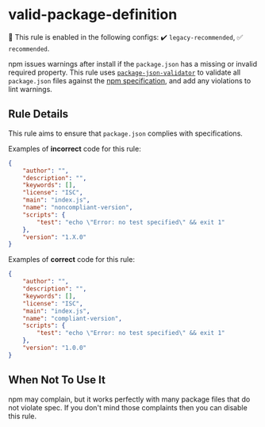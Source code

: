 # valid-package-definition

💼 This rule is enabled in the following configs: ✔️ `legacy-recommended`, ✅ `recommended`.

<!-- end auto-generated rule header -->

npm issues warnings after install if the `package.json` has a missing or invalid required property.
This rule uses [`package-json-validator`][pjv] to validate all `package.json` files against the [npm specification][npm-spec], and add any violations to lint warnings.

## Rule Details

This rule aims to ensure that `package.json` complies with specifications.

Examples of **incorrect** code for this rule:

```json
{
	"author": "",
	"description": "",
	"keywords": [],
	"license": "ISC",
	"main": "index.js",
	"name": "noncompliant-version",
	"scripts": {
		"test": "echo \"Error: no test specified\" && exit 1"
	},
	"version": "1.X.0"
}
```

Examples of **correct** code for this rule:

```json
{
	"author": "",
	"description": "",
	"keywords": [],
	"license": "ISC",
	"main": "index.js",
	"name": "compliant-version",
	"scripts": {
		"test": "echo \"Error: no test specified\" && exit 1"
	},
	"version": "1.0.0"
}
```

## When Not To Use It

npm may complain, but it works perfectly with many package files that do not violate spec.
If you don't mind those complaints then you can disable this rule.

[pjv]: https://github.com/gorillamania/package.json-validator
[npm-spec]: https://docs.npmjs.com/files/package.json
